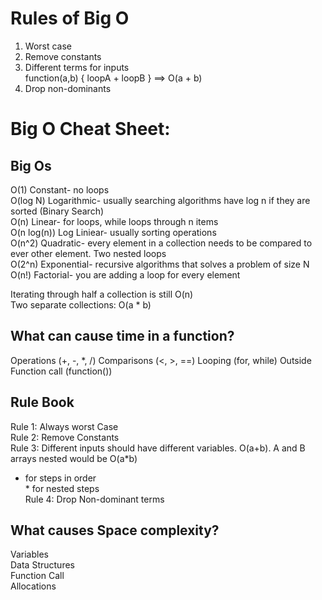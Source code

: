 # Rules of Big O

1. Worst case
2. Remove constants
3. Different terms for inputs  
   function(a,b) { loopA + loopB } ==> O(a + b)
4. Drop non-dominants

# Big O Cheat Sheet:

## Big Os

O(1) Constant- no loops  
O(log N) Logarithmic- usually searching algorithms have log n if they are sorted (Binary Search)  
O(n) Linear- for loops, while loops through n items  
O(n log(n)) Log Liniear- usually sorting operations  
O(n^2) Quadratic- every element in a collection needs to be compared to ever other element. Two nested loops  
O(2^n) Exponential- recursive algorithms that solves a problem of size N  
O(n!) Factorial- you are adding a loop for every element

Iterating through half a collection is still O(n)  
Two separate collections: O(a \* b)

## What can cause time in a function?

Operations (+, -, \*, /)
Comparisons (<, >, ==)
Looping (for, while)
Outside Function call (function())

## Rule Book

Rule 1: Always worst Case  
Rule 2: Remove Constants  
Rule 3: Different inputs should have different variables. O(a+b). A and B arrays nested would be O(a\*b)

- for steps in order  
  \* for nested steps  
  Rule 4: Drop Non-dominant terms

## What causes Space complexity?

Variables  
Data Structures  
Function Call  
Allocations
